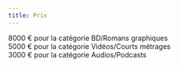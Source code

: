 ```yaml
---
title: Prix
---
```


8000 € pour la catégorie BD/Romans graphiques  
5000 € pour la catégorie Vidéos/Courts métrages  
3000 € pour la catégorie Audios/Podcasts  